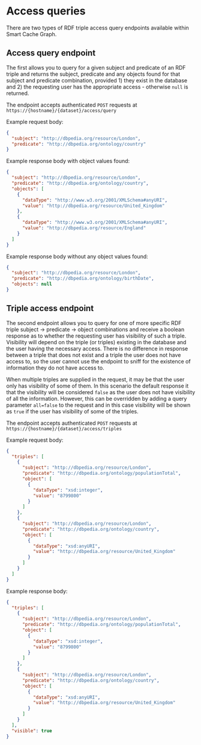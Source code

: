 # Access queries

There are two types of RDF triple access query endpoints available within Smart Cache Graph.

## Access query endpoint

The first allows you to query for a given subject and predicate of an RDF triple and returns the subject, predicate
and any objects found for that subject and predicate combination, provided 1) they exist in the database and 2) the
requesting user has the appropriate access - otherwise `null` is returned.

The endpoint accepts authenticated `POST` requests at `https://{hostname}/{dataset}/access/query`

Example request body:

```json
{
  "subject": "http://dbpedia.org/resource/London",
  "predicate": "http://dbpedia.org/ontology/country"
}
```

Example response body with object values found:

```json
{
  "subject": "http://dbpedia.org/resource/London",
  "predicate": "http://dbpedia.org/ontology/country",
  "objects": [
    {
      "dataType": "http://www.w3.org/2001/XMLSchema#anyURI",
      "value": "http://dbpedia.org/resource/United_Kingdom"
    },
    {
      "dataType": "http://www.w3.org/2001/XMLSchema#anyURI",
      "value": "http://dbpedia.org/resource/England"
    }
  ]
}
```

Example response body without any object values found:

```json
{
  "subject": "http://dbpedia.org/resource/London",
  "predicate": "http://dbpedia.org/ontology/birthDate",
  "objects": null
}
```

## Triple access endpoint

The second endpoint allows you to query for one of more specific RDF triple subject -> predicate -> object combinations
and receive a boolean response as to whether the requesting user has visibility of such a triple. Visibility will depend
on the triple (or triples) existing in the database and the user having the necessary access. There is no difference in
response between a triple that does not exist and a triple the user does not have access to, so the user cannot use the
endpoint to sniff for the existence of information they do not have access to.

When multiple triples are supplied in the request, it may be that the user only has visibility of some of them. In this
scenario the default response it that the visibility will be considered `false` as the user does not have visibility of
all the information. However, this can be overridden by adding a query parameter `all=false` to the request and in this
case visibility will be shown as `true` if the user has visibility of some of the triples.

The endpoint accepts authenticated `POST` requests at `https://{hostname}/{dataset}/access/triples`

Example request body:

```json
{
  "triples": [
    {
      "subject": "http://dbpedia.org/resource/London",
      "predicate": "http://dbpedia.org/ontology/populationTotal",
      "object": [
        {
          "dataType": "xsd:integer",
          "value": "8799800"
        }
      ]
    },
    {
      "subject": "http://dbpedia.org/resource/London",
      "predicate": "http://dbpedia.org/ontology/country",
      "object": [
        {
          "dataType": "xsd:anyURI",
          "value": "http://dbpedia.org/resource/United_Kingdom"
        }
      ]
    }
  ]
}
```

Example response body:

```json
{
  "triples": [
    {
      "subject": "http://dbpedia.org/resource/London",
      "predicate": "http://dbpedia.org/ontology/populationTotal",
      "object": [
        {
          "dataType": "xsd:integer",
          "value": "8799800"
        }
      ]
    },
    {
      "subject": "http://dbpedia.org/resource/London",
      "predicate": "http://dbpedia.org/ontology/country",
      "object": [
        {
          "dataType": "xsd:anyURI",
          "value": "http://dbpedia.org/resource/United_Kingdom"
        }
      ]
    }
  ],
  "visible": true
}
```

